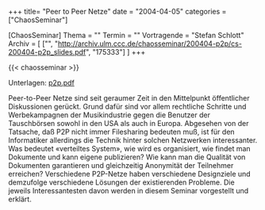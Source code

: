 +++
title= "Peer to Peer Netze"
date = "2004-04-05"
categories = ["ChaosSeminar"]

[ChaosSeminar]
Thema = ""
Termin = ""
Vortragende = "Stefan Schlott"
Archiv = [
	["", "http://archiv.ulm.ccc.de/chaosseminar/200404-p2p/cs-200404-p2p_slides.pdf", "175333"]
	]
+++

{{< chaosseminar >}}

Unterlagen: [p2p.pdf](p2p.pdf)

Peer-to-Peer Netze sind seit geraumer Zeit in den Mittelpunkt öffentlicher Diskussionen gerückt. Grund dafür sind vor allem rechtliche Schritte und Werbekampagnen der Musikindustrie gegen die Benutzer der Tauschbörsen sowohl in den USA als auch in Europa. Abgesehen von der Tatsache, daß P2P nicht immer Filesharing bedeuten muß, ist für den Informatiker allerdings die Technik hinter solchen Netzwerken interessanter. Was bedeutet «verteiltes System», wie wird es organisiert, wie findet man Dokumente und kann eigene publizieren? Wie kann man die Qualität von Dokumenten garantieren und gleichzeitig Anonymität der Teilnehmer erreichen? Verschiedene P2P-Netze haben verschiedene Designziele und demzufolge verschiedene Lösungen der existierenden Probleme. Die jeweils Interessantesten davon werden in diesem Seminar vorgestellt und erklärt.
